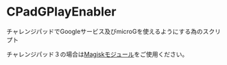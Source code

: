# CPadGPlayEnabler
チャレンジパッドでGoogleサービス及びmicroGを使えるようにする為のスクリプト

チャレンジパッド３の場合は[Magiskモジュール](https://github.com/s1204IT/CPadGApps/releases/tag/release_CT3 "s1204IT/CPadGApps")をご使用ください。
